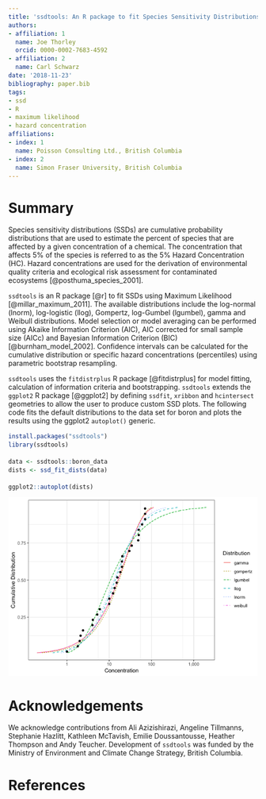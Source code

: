 ```yaml
---
title: 'ssdtools: An R package to fit Species Sensitivity Distributions'
authors:
- affiliation: 1
  name: Joe Thorley
  orcid: 0000-0002-7683-4592
- affiliation: 2
  name: Carl Schwarz
date: '2018-11-23'
bibliography: paper.bib
tags:
- ssd
- R
- maximum likelihood
- hazard concentration
affiliations:
- index: 1
  name: Poisson Consulting Ltd., British Columbia
- index: 2
  name: Simon Fraser University, British Columbia
---
```


# Summary

Species sensitivity distributions (SSDs) are cumulative probability distributions that are used to estimate the percent of species that are affected by a given concentration of a chemical. 
The concentration that affects 5% of the species is referred to as the 5% Hazard Concentration (HC).
Hazard concentrations are used for the derivation of environmental quality criteria and ecological risk assessment for contaminated ecosystems [@posthuma_species_2001].

`ssdtools` is an R package [@r] to fit SSDs using Maximum Likelihood [@millar_maximum_2011]. 
The available distributions include the log-normal (lnorm), log-logistic (llog), Gompertz, log-Gumbel (lgumbel), gamma and Weibull distributions.
Model selection or model averaging can be performed using Akaike Information Criterion (AIC), AIC corrected for small sample size (AICc) and Bayesian Information Criterion (BIC) [@burnham_model_2002].
Confidence intervals can be calculated for the cumulative distribution or specific hazard concentrations (percentiles) using parametric bootstrap resampling.

`ssdtools` uses the `fitdistrplus` R package [@fitdistrplus] for model fitting, calculation of information criteria and bootstrapping.
`ssdtools` extends the `ggplot2` R package [@ggplot2] by defining `ssdfit`, `xribbon` and `hcintersect` geometries to allow the user to produce custom SSD plots.
The following code fits the default distributions to the data set for boron and plots the results using the ggplot2 `autoplot()` generic.

```r
install.packages("ssdtools")
library(ssdtools)

data <- ssdtools::boron_data
dists <- ssd_fit_dists(data)

ggplot2::autoplot(dists) 
```

![Species sensitivity distributions for sample species concentration values](dists.png)


# Acknowledgements

We acknowledge contributions from Ali Azizishirazi, Angeline Tillmanns, Stephanie Hazlitt, Kathleen McTavish, Emilie Doussantousse, Heather Thompson and Andy Teucher.
Development of `ssdtools` was funded by the Ministry of Environment and Climate Change Strategy, British Columbia.

# References
